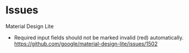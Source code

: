 # Issues
Material Design Lite
- Required input fields should not be marked invalid (red) automatically.
https://github.com/google/material-design-lite/issues/1502